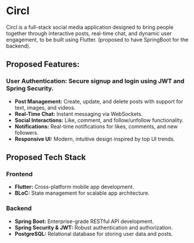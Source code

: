 # Circl

Circl is a full-stack social media application designed to bring people together through interactive posts, real-time chat, and dynamic user engagement, to be built using Flutter. (proposed to have SpringBoot for the backend).


## Proposed Features:
### User Authentication: Secure signup and login using JWT and Spring Security.
- **Post Management:** Create, update, and delete posts with support for text, images, and videos.
- **Real-Time Chat:** Instant messaging via WebSockets.
- **Social Interactions:** Like, comment, and follow/unfollow functionality.
- **Notifications:** Real-time notifications for likes, comments, and new followers.
- **Responsive UI:** Modern, intuitive design inspired by top UI trends.

## Proposed Tech Stack
  ### Frontend
- **Flutter:** Cross-platform mobile app development.
- **BLoC:** State management for scalable app architecture.

### Backend
- **Spring Boot:** Enterprise-grade RESTful API development.
- **Spring Security & JWT:** Robust authentication and authorization.
- **PostgreSQL:** Relational database for storing user data and posts.
